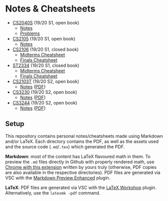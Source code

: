 # Notes & Cheatsheets

- [CS2040S](./CS2040S) (19/20 S1, open book) 
  - [Notes](./CS2040S/notes.md)
  - [Problems](./CS2040S/problems.md)
- [CS2105](./CS2105) (19/20 S1, open book)
  - [Notes](./CS2105/notes.md)
- [CS2106](./CS2106) (19/20 S1, closed book) 
  - [Midterms Cheatsheet](./CS2106/midterms/midterms.pdf)
  - [Finals Cheatsheet](./CS2106/finals/finals.pdf)
- [ST2334](./ST2334) (19/20 S1, closed book)
  - [Midterms Cheatsheet](./ST2334/midterms/midterms.pdf)
  - [Finals Cheatsheet](./ST2334/finals/finals.pdf)
- [CS2103T](./CS2103T) (19/20 S2, open book)
  - [Notes](./CS2103T/notes.md) ([PDF](./CS2103T/notes.pdf))
- [CS3230](./CS3230) (19/20 S2, open book)
  - [Notes](./CS3230/notes.md) ([PDF](./CS3230/notes.pdf))
- [CS3244](./CS3244) (19/20 S2, open book)
  - [Notes](./CS3244/notes.md) ([PDF](./CS3244/notes.pdf))

## Setup

This repository contains personal notes/cheatsheets made using Markdown and/or LaTeX. Each directory contains the PDF, as well as the assets used and the source code (`.md`/`.tex`) which generated the PDF.

**Markdown**: most of the content has LaTeX flavoured math in them. To preview the `.md` files directly in Github with properly rendered math, use [Chrome with this extension](https://chrome.google.com/webstore/detail/github-math-display/cgolaobglebjonjiblcjagnpmdmlgmda) written by yours truly (otherwise, PDF copies are also available in the respective directories). PDF files are generated via VSC with the [Markdown Preview Enhanced](https://shd101wyy.github.io/markdown-preview-enhanced/#/) plugin.

**LaTeX**: PDF files are generated via VSC with the [LaTeX Workshop](https://github.com/James-Yu/LaTeX-Workshop) plugin. Alternatively, use the `latexmk -pdf` command.
